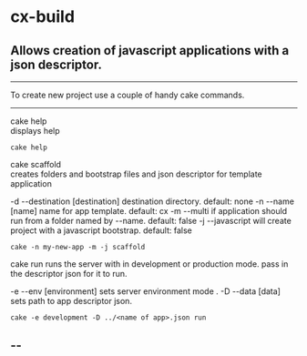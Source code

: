 cx-build
========

Allows creation of javascript applications with a json descriptor. 
----------
---

To create new project use a couple of handy cake commands.

---
cake help  
displays help

    cake help


cake scaffold      
creates folders and bootstrap files and json descriptor for template application
  
  -d --destination [destination] destination directory. default: none
  -n --name [name] name for app template. default: cx
  -m --multi  if application should run from a folder named by --name. default: false
  -j --javascript  will create project with a javascript bootstrap. default: false
 
    cake -n my-new-app -m -j scaffold


cake run
runs the server with in development or production mode. pass in the descriptor json for it to run.
  
  -e --env [environment] sets server environment mode .
  -D --data [data] sets path to app descriptor json.

    cake -e development -D ../<name of app>.json run

--
--
